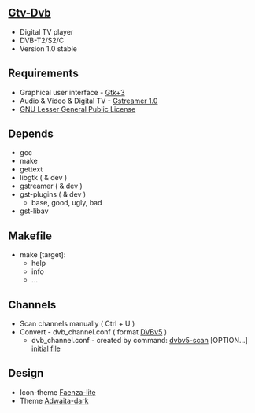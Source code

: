 [Gtv-Dvb](https://github.com/vl-nix/gtv-dvb)
-------

* Digital TV player
* DVB-T2/S2/C
* Version 1.0 stable


Requirements
------------

* Graphical user interface - [Gtk+3](https://developer.gnome.org/gtk3)
* Audio & Video & Digital TV - [Gstreamer 1.0](https://gstreamer.freedesktop.org)
* [GNU Lesser General Public License](http://www.gnu.org/licenses/lgpl.html)


Depends
-------

* gcc
* make
* gettext
* libgtk       ( & dev )
* gstreamer    ( & dev )
* gst-plugins  ( & dev )
  * base, good, ugly, bad
* gst-libav


Makefile
--------

* make [target]:
  * help
  * info
  * ...


Channels
--------

* Scan channels manually ( Ctrl + U )
* Convert - dvb_channel.conf ( format [DVBv5](https://www.linuxtv.org/docs/libdvbv5/index.html) ) 
  * dvb_channel.conf - created by command: [dvbv5-scan](https://www.linuxtv.org/downloads/v4l-utils) [OPTION...] [initial file](https://www.linuxtv.org/downloads/dtv-scan-tables)


Design
------

* Icon-theme [Faenza-lite](https://github.com/vl-nix/Faenza-lite)
* Theme [Adwaita-dark](https://github.com/GNOME/gnome-themes-standard)
